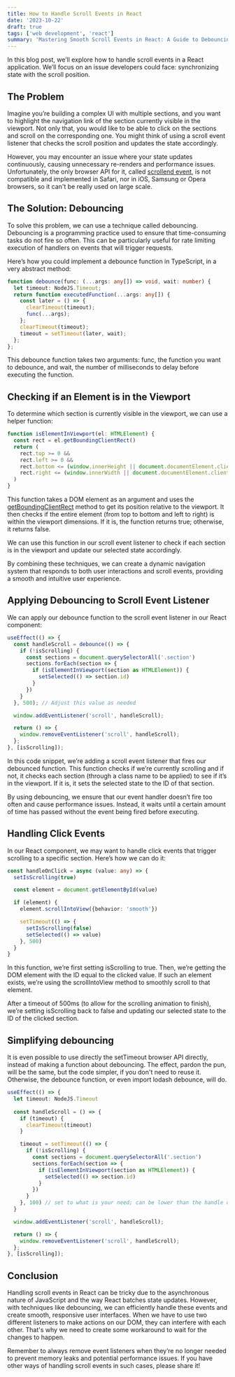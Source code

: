 ```yaml
---
title: How to Handle Scroll Events in React
date: '2023-10-22'
draft: true
tags: ['web development', 'react']
summary: 'Mastering Smooth Scroll Events in React: A Guide to Debouncing and Dynamic Navigation'
---
```


In this blog post, we’ll explore how to handle scroll events in a React application. We’ll focus on an issue developers could face: synchronizing state with the scroll position.

## The Problem

Imagine you’re building a complex UI with multiple sections, and you want to highlight the navigation link of the section currently visible in the viewport. Not only that, you would like to be able to click on the sections and scroll on the corresponding one. You might think of using a scroll event listener that checks the scroll position and updates the state accordingly.

However, you may encounter an issue where your state updates continuously, causing unnecessary re-renders and performance issues.
Unfortunately, the only browser API for it, called [scrollend event](https://developer.mozilla.org/en-US/docs/Web/API/Document/scrollend_event), is not compatible and implemented in Safari, nor in iOS, Samsung or Opera browsers, so it can't be really used on large scale. 

## The Solution: Debouncing

To solve this problem, we can use a technique called debouncing. Debouncing is a programming practice used to ensure that time-consuming tasks do not fire so often. This can be particularly useful for rate limiting execution of handlers on events that will trigger requests.

Here’s how you could implement a debounce function in TypeScript, in a very abstract method:


```typescript
function debounce(func: (...args: any[]) => void, wait: number) {
  let timeout: NodeJS.Timeout;
  return function executedFunction(...args: any[]) {
    const later = () => {
      clearTimeout(timeout);
      func(...args);
    };
    clearTimeout(timeout);
    timeout = setTimeout(later, wait);
  };
};
```

This debounce function takes two arguments: func, the function you want to debounce, and wait, the number of milliseconds to delay before executing the function.

## Checking if an Element is in the Viewport

To determine which section is currently visible in the viewport, we can use a helper function:

```typescript
function isElementInViewport(el: HTMLElement) {
  const rect = el.getBoundingClientRect()
  return (
    rect.top >= 0 &&
    rect.left >= 0 &&
    rect.bottom <= (window.innerHeight || document.documentElement.clientHeight) &&
    rect.right <= (window.innerWidth || document.documentElement.clientWidth)
  )
}
```

This function takes a DOM element as an argument and uses the [getBoundingClientRect](https://developer.mozilla.org/en-US/docs/Web/API/Element/getBoundingClientRect) method to get its position relative to the viewport. It then checks if the entire element (from top to bottom and left to right) is within the viewport dimensions. If it is, the function returns true; otherwise, it returns false.

We can use this function in our scroll event listener to check if each section is in the viewport and update our selected state accordingly.

By combining these techniques, we can create a dynamic navigation system that responds to both user interactions and scroll events, providing a smooth and intuitive user experience.

## Applying Debouncing to Scroll Event Listener

We can apply our debounce function to the scroll event listener in our React component:

```typescript
useEffect(() => {
  const handleScroll = debounce(() => {
    if (!isScrolling) {
      const sections = document.querySelectorAll('.section')
      sections.forEach(section => {
        if (isElementInViewport(section as HTMLElement)) {
          setSelected(() => section.id)
        }
      })
    }
  }, 500); // Adjust this value as needed

  window.addEventListener('scroll', handleScroll);

  return () => {
    window.removeEventListener('scroll', handleScroll);
  };
}, [isScrolling]);
```

In this code snippet, we’re adding a scroll event listener that fires our debounced function. This function checks if we’re currently scrolling and if not, it checks each section (through a class name to be applied) to see if it’s in the viewport. If it is, it sets the selected state to the ID of that section.

By using debouncing, we ensure that our event handler doesn’t fire too often and cause performance issues. Instead, it waits until a certain amount of time has passed without the event being fired before executing.

## Handling Click Events

In our React component, we may want to handle click events that trigger scrolling to a specific section. Here’s how we can do it:

```typescript
const handleOnClick = async (value: any) => {
  setIsScrolling(true)

  const element = document.getElementById(value)

  if (element) {
    element.scrollIntoView({behavior: 'smooth'})

    setTimeout(() => {
      setIsScrolling(false)
      setSelected(() => value)
    }, 500)
  }
}
```

In this function, we’re first setting isScrolling to true. Then, we’re getting the DOM element with the ID equal to the clicked value. If such an element exists, we’re using the scrollIntoView method to smoothly scroll to that element.

After a timeout of 500ms (to allow for the scrolling animation to finish), we’re setting isScrolling back to false and updating our selected state to the ID of the clicked section.

## Simplifying debouncing

It is even possible to use directly the setTimeout browser API directly, instead of making a function about debouncing. The effect, pardon the pun, will be the same, but the code simpler, if you don't need to reuse it. Otherwise, the debounce function, or even import lodash debounce, will do.

```typescript
useEffect(() => {
  let timeout: NodeJS.Timeout
  
  const handleScroll = () => {
    if (timeout) {
      clearTimeout(timeout)
    }

    timeout = setTimeout(() => {
      if (!isScrolling) {
        const sections = document.querySelectorAll('.section')
        sections.forEach(section => {
          if (isElementInViewport(section as HTMLElement)) {
            setSelected(() => section.id)
          }
        })
      }
    }, 100) // set to what is your need; can be lower than the handle on click for it doesn't need too much waiting
  }

  window.addEventListener('scroll', handleScroll);

  return () => {
    window.removeEventListener('scroll', handleScroll);
  };
}, [isScrolling]);
```

## Conclusion

Handling scroll events in React can be tricky due to the asynchronous nature of JavaScript and the way React batches state updates. However, with techniques like debouncing, we can efficiently handle these events and create smooth, responsive user interfaces.
When we have to use two different listeners to make actions on our DOM, they can interfere with each other. That's why we need to create some workaround to wait for the changes to happen.

Remember to always remove event listeners when they’re no longer needed to prevent memory leaks and potential performance issues.
If you have other ways of handling scroll events in such cases, please share it!
